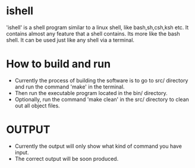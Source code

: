 # ishell
'ishell' is a shell program similar to a linux shell, like bash,sh,csh,ksh etc.
It contains almost any feature that a shell contains. Its more like the bash shell.
It can be used just like any shell via a terminal.
 
# How to build and run 
- Currently the process of building the software is to go to src/ directory
  and run the command 'make' in the terminal.
- Then run the executable program located in the bin/ directory.
- Optionally, run the command 'make clean' in the src/ directory to clean out all object files.

# OUTPUT
- Currently the output will only show what kind of command you have input.
- The correct output will be soon produced.
